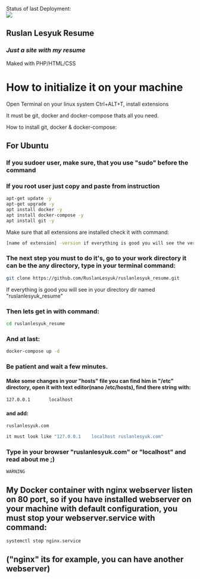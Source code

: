 Status of last Deployment:<br>
<img src="https://github.com/RuslanLesyuk/ruslanlesyuk_resum/workflows/ruslan-lesyuk/badge.svg?branch=main"><br>

## Ruslan Lesyuk Resume
### _Just a site with my resume_

Maked with PHP/HTML/CSS

# How to initialize it on your machine

Open Terminal on your linux system Ctrl+ALT+T, install extensions 

It must be git, docker and docker-compose thats all you need.

How to install git, docker & docker-compose:

## For Ubuntu 
### If you sudoer user, make sure, that you use "sudo" before the command
### If you root user just copy and paste from instruction

```sh
apt-get update -y
apt-get upgrade -y
apt install docker -y
apt install docker-compose -y
apt install git -y 
```
Make sure that all extensions are installed
check it with command:

```sh
[name of extension] -version if everything is good you will see the version of your extension
```
### The next step you must to do it's, go to your work directory it can be the any directory, type in your terminal command:

```sh
git clone https://github.com/RuslanLesyuk/ruslanlesyuk_resume.git 
```

If everything is good you will see in your directory dir named "ruslanlesyuk_resume" 

### Then lets get in with command:

```sh
cd ruslanlesyuk_resume
```
### And at last:

```sh
docker-compose up -d
```
### Be patient and wait a few minutes.
#### Make some changes in your "hosts" file you can find him in "/etc" directory, open it with text editor(nano /etc/hosts), find there string with:
```sh 
127.0.0.1		localhost 
```
#### and add:

```sh
ruslanlesyuk.com
```
```sh 
it must look like "127.0.0.1	localhost ruslanlesyuk.com"
```

### Type in your browser "ruslanlesyuk.com" or "localhost"  and read about me ;)

`WARNING`
## My Docker container with nginx webserver listen on 80 port, so if you have installed webserver on your machine with default configuration, you must stop your webserver.service with command:
```sh
systemctl stop nginx.service 
```
## ("nginx" its for example, you can have another webserver)  


